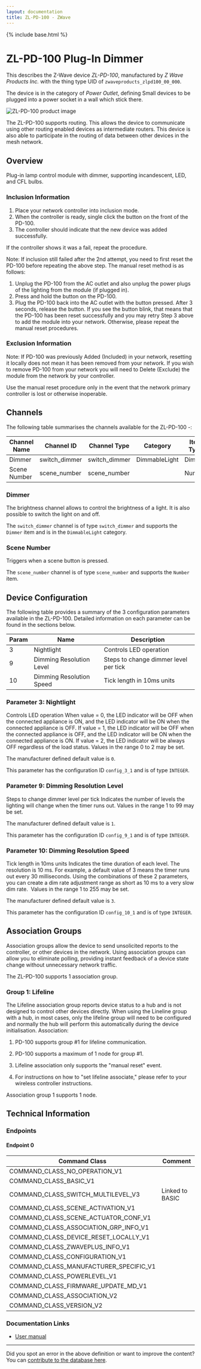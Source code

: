 ```yaml
---
layout: documentation
title: ZL-PD-100 - ZWave
---
```


{% include base.html %}

# ZL-PD-100 Plug-In Dimmer
This describes the Z-Wave device *ZL-PD-100*, manufactured by *Z Wave Products Inc.* with the thing type UID of ```zwaveproducts_zlpd100_00_000```.

The device is in the category of *Power Outlet*, defining Small devices to be plugged into a power socket in a wall which stick there.

![ZL-PD-100 product image](https://opensmarthouse.org/zwavedatabase/979/image/)


The ZL-PD-100 supports routing. This allows the device to communicate using other routing enabled devices as intermediate routers.  This device is also able to participate in the routing of data between other devices in the mesh network.

## Overview

Plug-in lamp control module with dimmer, supporting incandescent, LED, and CFL bulbs. 

### Inclusion Information

  1. Place your network controller into inclusion mode.
  2. When the controller is ready, single click the button on the front of the PD-100.
  3. The controller should indicate that the new device was added successfully.

If the controller shows it was a fail, repeat the procedure. 

Note: If inclusion still failed after the 2nd attempt, you need to first reset the PD-100 before repeating the above step. The manual reset method is as follows:

  1. Unplug the PD-100 from the AC outlet and also unplug the power plugs of the lighting from the module (if plugged in).
  2. Press and hold the button on the PD-100.
  3. Plug the PD-100 back into the AC outlet with the button pressed. After 3 seconds, release the button. If you see the button blink, that means that the PD-100 has been reset successfully and you may retry Step 3 above to add the module into your network. Otherwise, please repeat the manual reset procedures.

### Exclusion Information

Note: If PD-100 was previously Added (Included) in your network, resetting it locally does not mean it has been removed from your network. If you wish to remove PD-100 from your network you will need to Delete (Exclude) the module from the network by your controller.

Use the manual reset procedure only in the event that the network primary controller is lost or otherwise inoperable. 

## Channels

The following table summarises the channels available for the ZL-PD-100 -:

| Channel Name | Channel ID | Channel Type | Category | Item Type |
|--------------|------------|--------------|----------|-----------|
| Dimmer | switch_dimmer | switch_dimmer | DimmableLight | Dimmer | 
| Scene Number | scene_number | scene_number |  | Number | 

### Dimmer
The brightness channel allows to control the brightness of a light.
            It is also possible to switch the light on and off.

The ```switch_dimmer``` channel is of type ```switch_dimmer``` and supports the ```Dimmer``` item and is in the ```DimmableLight``` category.

### Scene Number
Triggers when a scene button is pressed.

The ```scene_number``` channel is of type ```scene_number``` and supports the ```Number``` item.



## Device Configuration

The following table provides a summary of the 3 configuration parameters available in the ZL-PD-100.
Detailed information on each parameter can be found in the sections below.

| Param | Name  | Description |
|-------|-------|-------------|
| 3 | Nightlight | Controls LED operation |
| 9 | Dimming Resolution Level | Steps to change dimmer level per tick |
| 10 | Dimming Resolution Speed | Tick length in 10ms units |

### Parameter 3: Nightlight

Controls LED operation
When value = 0, the LED indicator will be OFF when the connected appliance is ON, and the LED indicator will be ON when the connected appliance is OFF. If value = 1, the LED indicator will be OFF when the connected appliance is OFF, and the LED indicator will be ON when the connected appliance is ON. If value = 2, the LED indicator will be always OFF regardless of the load status.
Values in the range 0 to 2 may be set.

The manufacturer defined default value is ```0```.

This parameter has the configuration ID ```config_3_1``` and is of type ```INTEGER```.


### Parameter 9: Dimming Resolution Level

Steps to change dimmer level per tick
Indicates the number of levels the lighting will change when the timer runs out.
Values in the range 1 to 99 may be set.

The manufacturer defined default value is ```1```.

This parameter has the configuration ID ```config_9_1``` and is of type ```INTEGER```.


### Parameter 10: Dimming Resolution Speed

Tick length in 10ms units
Indicates the time duration of each level. The resolution is 10 ms. For example, a default value of 3 means the timer runs out every 30 milliseconds. Using the combinations of these 2 parameters, you can create a dim rate adjustment range as short as 10 ms to a very slow dim rate. 
Values in the range 1 to 255 may be set.

The manufacturer defined default value is ```3```.

This parameter has the configuration ID ```config_10_1``` and is of type ```INTEGER```.


## Association Groups

Association groups allow the device to send unsolicited reports to the controller, or other devices in the network. Using association groups can allow you to eliminate polling, providing instant feedback of a device state change without unnecessary network traffic.

The ZL-PD-100 supports 1 association group.

### Group 1: Lifeline

The Lifeline association group reports device status to a hub and is not designed to control other devices directly. When using the Lineline group with a hub, in most cases, only the lifeline group will need to be configured and normally the hub will perform this automatically during the device initialisation.
Association:

1. PD-100 supports group #1 for lifeline communication.

2. PD-100 supports a maximum of 1 node for group #1.

3. Lifeline association only supports the "manual reset" event.

4. For instructions on how to "set lifeline associate," please refer to your wireless controller instructions.

Association group 1 supports 1 node.

## Technical Information

### Endpoints

#### Endpoint 0

| Command Class | Comment |
|---------------|---------|
| COMMAND_CLASS_NO_OPERATION_V1| |
| COMMAND_CLASS_BASIC_V1| |
| COMMAND_CLASS_SWITCH_MULTILEVEL_V3| Linked to BASIC|
| COMMAND_CLASS_SCENE_ACTIVATION_V1| |
| COMMAND_CLASS_SCENE_ACTUATOR_CONF_V1| |
| COMMAND_CLASS_ASSOCIATION_GRP_INFO_V1| |
| COMMAND_CLASS_DEVICE_RESET_LOCALLY_V1| |
| COMMAND_CLASS_ZWAVEPLUS_INFO_V1| |
| COMMAND_CLASS_CONFIGURATION_V1| |
| COMMAND_CLASS_MANUFACTURER_SPECIFIC_V1| |
| COMMAND_CLASS_POWERLEVEL_V1| |
| COMMAND_CLASS_FIRMWARE_UPDATE_MD_V1| |
| COMMAND_CLASS_ASSOCIATION_V2| |
| COMMAND_CLASS_VERSION_V2| |

### Documentation Links

* [User manual](https://opensmarthouse.org/zwavedatabase/979/ZL-PD-100-UG-v3.pdf)

---

Did you spot an error in the above definition or want to improve the content?
You can [contribute to the database here](https://opensmarthouse.org/zwavedatabase/979).
